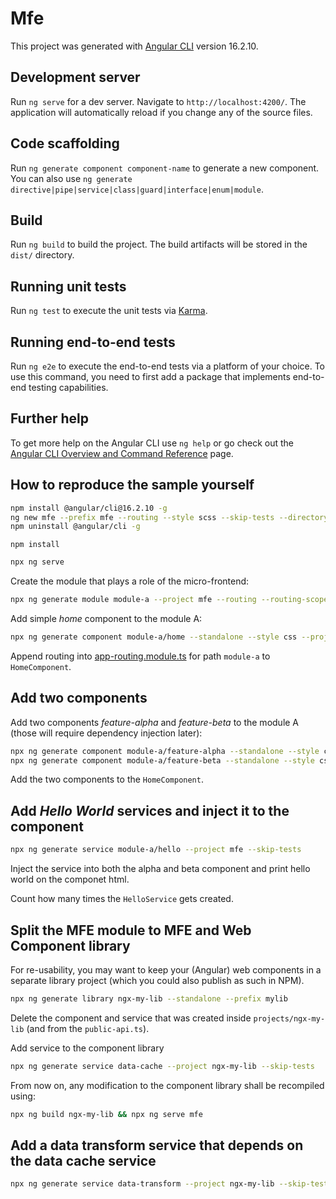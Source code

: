 # Mfe

This project was generated with [Angular CLI](https://github.com/angular/angular-cli) version 16.2.10.

## Development server

Run `ng serve` for a dev server. Navigate to `http://localhost:4200/`. The application will automatically reload if you change any of the source files.

## Code scaffolding

Run `ng generate component component-name` to generate a new component. You can also use `ng generate directive|pipe|service|class|guard|interface|enum|module`.

## Build

Run `ng build` to build the project. The build artifacts will be stored in the `dist/` directory.

## Running unit tests

Run `ng test` to execute the unit tests via [Karma](https://karma-runner.github.io).

## Running end-to-end tests

Run `ng e2e` to execute the end-to-end tests via a platform of your choice. To use this command, you need to first add a package that implements end-to-end testing capabilities.

## Further help

To get more help on the Angular CLI use `ng help` or go check out the [Angular CLI Overview and Command Reference](https://angular.io/cli) page.

## How to reproduce the sample yourself

```bash
npm install @angular/cli@16.2.10 -g
ng new mfe --prefix mfe --routing --style scss --skip-tests --directory .
npm uninstall @angular/cli -g
```

```
npm install
```

```bash
npx ng serve
```

Create the module that plays a role of the micro-frontend:

```bash
npx ng generate module module-a --project mfe --routing --routing-scope Child
```

Add simple _home_ component to the module A:

```bash
npx ng generate component module-a/home --standalone --style css --project mfe --skip-tests 
```

Append routing into [app-routing.module.ts](./src/app/app-routing.module.ts) for path `module-a` to `HomeComponent`.

## Add two components

Add two components _feature-alpha_ and _feature-beta_ to the module A (those will require dependency injection later):

```bash
npx ng generate component module-a/feature-alpha --standalone --style css --project mfe --skip-tests
npx ng generate component module-a/feature-beta --standalone --style css --project mfe --skip-tests
```

Add the two components to the `HomeComponent`.

## Add _Hello World_ services and inject it to the component

```bash
npx ng generate service module-a/hello --project mfe --skip-tests
```

Inject the service into both the alpha and beta component and print hello world on the componet html.

Count how many times the `HelloService` gets created.

## Split the MFE module to MFE and Web Component library

For re-usability, you may want to keep your (Angular) web components in a separate library project (which you could also publish as such in NPM).

```bash
npx ng generate library ngx-my-lib --standalone --prefix mylib
```

Delete the component and service that was created inside `projects/ngx-my-lib` (and from the `public-api.ts`).

Add service to the component library

```bash
npx ng generate service data-cache --project ngx-my-lib --skip-tests
```

From now on, any modification to the component library shall be recompiled using:

```bash
npx ng build ngx-my-lib && npx ng serve mfe
```

## Add a data transform service that depends on the data cache service

```bash
npx ng generate service data-transform --project ngx-my-lib --skip-tests
```
